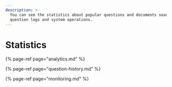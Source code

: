 ```yaml
---
description: >-
  You can see the statistics about popular questions and documents searched,
  question logs and system operations.
---
```


# Statistics

{% page-ref page="analytics.md" %}

{% page-ref page="question-history.md" %}

{% page-ref page="monitoring.md" %}


